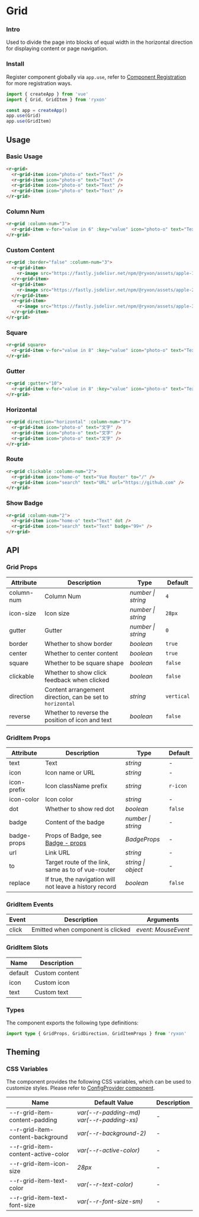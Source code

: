 # Grid

### Intro

Used to divide the page into blocks of equal width in the horizontal direction for displaying content or page navigation.

### Install

Register component globally via `app.use`, refer to [Component Registration](#/en-US/advanced-usage#zu-jian-zhu-ce) for more registration ways.

```js
import { createApp } from 'vue'
import { Grid, GridItem } from 'ryxon'

const app = createApp()
app.use(Grid)
app.use(GridItem)
```

## Usage

### Basic Usage

```html
<r-grid>
  <r-grid-item icon="photo-o" text="Text" />
  <r-grid-item icon="photo-o" text="Text" />
  <r-grid-item icon="photo-o" text="Text" />
  <r-grid-item icon="photo-o" text="Text" />
</r-grid>
```

### Column Num

```html
<r-grid :column-num="3">
  <r-grid-item v-for="value in 6" :key="value" icon="photo-o" text="Text" />
</r-grid>
```

### Custom Content

```html
<r-grid :border="false" :column-num="3">
  <r-grid-item>
    <r-image src="https://fastly.jsdelivr.net/npm/@ryxon/assets/apple-1.jpeg" />
  </r-grid-item>
  <r-grid-item>
    <r-image src="https://fastly.jsdelivr.net/npm/@ryxon/assets/apple-2.jpeg" />
  </r-grid-item>
  <r-grid-item>
    <r-image src="https://fastly.jsdelivr.net/npm/@ryxon/assets/apple-3.jpeg" />
  </r-grid-item>
</r-grid>
```

### Square

```html
<r-grid square>
  <r-grid-item v-for="value in 8" :key="value" icon="photo-o" text="Text" />
</r-grid>
```

### Gutter

```html
<r-grid :gutter="10">
  <r-grid-item v-for="value in 8" :key="value" icon="photo-o" text="Text" />
</r-grid>
```

### Horizontal

```html
<r-grid direction="horizontal" :column-num="3">
  <r-grid-item icon="photo-o" text="文字" />
  <r-grid-item icon="photo-o" text="文字" />
  <r-grid-item icon="photo-o" text="文字" />
</r-grid>
```

### Route

```html
<r-grid clickable :column-num="2">
  <r-grid-item icon="home-o" text="Vue Router" to="/" />
  <r-grid-item icon="search" text="URL" url="https://github.com" />
</r-grid>
```

### Show Badge

```html
<r-grid :column-num="2">
  <r-grid-item icon="home-o" text="Text" dot />
  <r-grid-item icon="search" text="Text" badge="99+" />
</r-grid>
```

## API

### Grid Props

| Attribute | Description | Type | Default |
| --- | --- | --- | --- |
| column-num | Column Num | _number \| string_ | `4` |
| icon-size | Icon size | _number \| string_ | `28px` |
| gutter | Gutter | _number \| string_ | `0` |
| border | Whether to show border | _boolean_ | `true` |
| center | Whether to center content | _boolean_ | `true` |
| square | Whether to be square shape | _boolean_ | `false` |
| clickable | Whether to show click feedback when clicked | _boolean_ | `false` |
| direction | Content arrangement direction, can be set to `horizontal` | _string_ | `vertical` |
| reverse | Whether to reverse the position of icon and text | _boolean_ | `false` |

### GridItem Props

| Attribute | Description | Type | Default |
| --- | --- | --- | --- |
| text | Text | _string_ | - |
| icon | Icon name or URL | _string_ | - |
| icon-prefix | Icon className prefix | _string_ | `r-icon` |
| icon-color | Icon color | _string_ | - |
| dot | Whether to show red dot | _boolean_ | `false` |
| badge | Content of the badge | _number \| string_ | - |
| badge-props | Props of Badge, see [Badge - props](#/en-US/badge#props) | _BadgeProps_ | - |
| url | Link URL | _string_ | - |
| to | Target route of the link, same as to of vue-router | _string \| object_ | - |
| replace | If true, the navigation will not leave a history record | _boolean_ | `false` |

### GridItem Events

| Event | Description                       | Arguments           |
| ----- | --------------------------------- | ------------------- |
| click | Emitted when component is clicked | _event: MouseEvent_ |

### GridItem Slots

| Name    | Description    |
| ------- | -------------- |
| default | Custom content |
| icon    | Custom icon    |
| text    | Custom text    |

### Types

The component exports the following type definitions:

```ts
import type { GridProps, GridDirection, GridItemProps } from 'ryxon'
```

## Theming

### CSS Variables

The component provides the following CSS variables, which can be used to customize styles. Please refer to [ConfigProvider component](#/en-US/config-provider).

| Name | Default Value | Description |
| --- | --- | --- |
| --r-grid-item-content-padding | _var(--r-padding-md) var(--r-padding-xs)_ | - |
| --r-grid-item-content-background | _var(--r-background-2)_ | - |
| --r-grid-item-content-active-color | _var(--r-active-color)_ | - |
| --r-grid-item-icon-size | _28px_ | - |
| --r-grid-item-text-color | _var(--r-text-color)_ | - |
| --r-grid-item-text-font-size | _var(--r-font-size-sm)_ | - |

